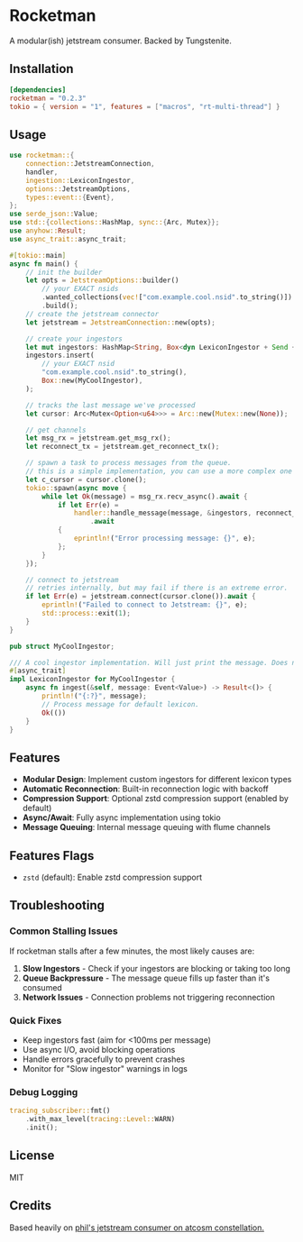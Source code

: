 # Rocketman

A modular(ish) jetstream consumer. Backed by Tungstenite.

## Installation
```toml
[dependencies]
rocketman = "0.2.3"
tokio = { version = "1", features = ["macros", "rt-multi-thread"] }
```

## Usage
```rust
use rocketman::{
    connection::JetstreamConnection,
    handler,
    ingestion::LexiconIngestor,
    options::JetstreamOptions,
    types::event::{Event},
};
use serde_json::Value;
use std::{collections::HashMap, sync::{Arc, Mutex}};
use anyhow::Result;
use async_trait::async_trait;

#[tokio::main]
async fn main() {
    // init the builder
    let opts = JetstreamOptions::builder()
        // your EXACT nsids
        .wanted_collections(vec!["com.example.cool.nsid".to_string()])
        .build();
    // create the jetstream connector
    let jetstream = JetstreamConnection::new(opts);

    // create your ingestors
    let mut ingestors: HashMap<String, Box<dyn LexiconIngestor + Send + Sync>> = HashMap::new();
    ingestors.insert(
        // your EXACT nsid
        "com.example.cool.nsid".to_string(),
        Box::new(MyCoolIngestor),
    );

    // tracks the last message we've processed
    let cursor: Arc<Mutex<Option<u64>>> = Arc::new(Mutex::new(None));

    // get channels
    let msg_rx = jetstream.get_msg_rx();
    let reconnect_tx = jetstream.get_reconnect_tx();

    // spawn a task to process messages from the queue.
    // this is a simple implementation, you can use a more complex one based on needs.
    let c_cursor = cursor.clone();
    tokio::spawn(async move {
        while let Ok(message) = msg_rx.recv_async().await {
            if let Err(e) =
                handler::handle_message(message, &ingestors, reconnect_tx.clone(), c_cursor.clone())
                    .await
            {
                eprintln!("Error processing message: {}", e);
            };
        }
    });

    // connect to jetstream
    // retries internally, but may fail if there is an extreme error.
    if let Err(e) = jetstream.connect(cursor.clone()).await {
        eprintln!("Failed to connect to Jetstream: {}", e);
        std::process::exit(1);
    }
}

pub struct MyCoolIngestor;

/// A cool ingestor implementation. Will just print the message. Does not do verification.
#[async_trait]
impl LexiconIngestor for MyCoolIngestor {
    async fn ingest(&self, message: Event<Value>) -> Result<()> {
        println!("{:?}", message);
        // Process message for default lexicon.
        Ok(())
    }
}
```

## Features

- **Modular Design**: Implement custom ingestors for different lexicon types
- **Automatic Reconnection**: Built-in reconnection logic with backoff
- **Compression Support**: Optional zstd compression support (enabled by default)
- **Async/Await**: Fully async implementation using tokio
- **Message Queuing**: Internal message queuing with flume channels

## Features Flags

- `zstd` (default): Enable zstd compression support

## Troubleshooting

### Common Stalling Issues

If rocketman stalls after a few minutes, the most likely causes are:

1. **Slow Ingestors** - Check if your ingestors are blocking or taking too long
2. **Queue Backpressure** - The message queue fills up faster than it's consumed
3. **Network Issues** - Connection problems not triggering reconnection

### Quick Fixes

- Keep ingestors fast (aim for <100ms per message)
- Use async I/O, avoid blocking operations
- Handle errors gracefully to prevent crashes
- Monitor for "Slow ingestor" warnings in logs

### Debug Logging

```rust
tracing_subscriber::fmt()
    .with_max_level(tracing::Level::WARN)
    .init();
```

## License

MIT

## Credits

Based heavily on [phil's jetstream consumer on atcosm constellation.](https://github.com/atcosm/links/blob/main/constellation/src/consumer/jetstream.rs)